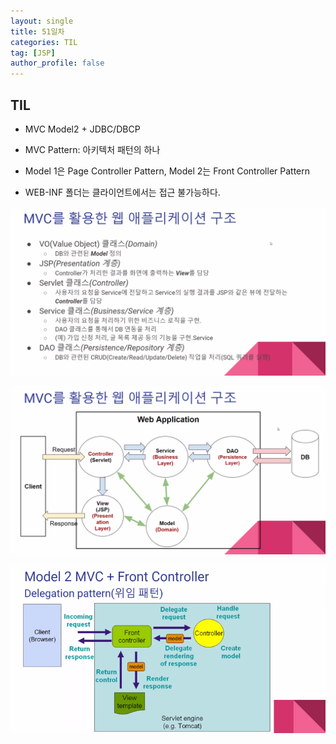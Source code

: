 ```yaml
---
layout: single
title: 51일차
categories: TIL
tag: [JSP]
author_profile: false
---
```


## TIL

* MVC Model2 + JDBC/DBCP 

* MVC Pattern: 아키텍처 패턴의 하나

* Model 1은 Page Controller Pattern, Model 2는 Front Controller Pattern
* WEB-INF 폴더는 클라이언트에서는 접근 불가능하다.



![mvc](../images/2022-01-12-til51/mvc2.png)

![mvc](../images/2022-01-12-til51/mvc1.png)

![delegation](../images/2022-01-12-til51/delegation.png)

